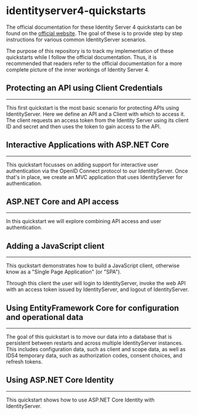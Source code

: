 # identityserver4-quickstarts

The official documentation for these Identity Server 4 quickstarts can be found on the [official website](https://docs.identityserver.io/en/latest/quickstarts/0_overview.html). The goal of these is to provide step by step instructions for various common IdentityServer scenarios.

The purpose of this repository is to track my implementation of these quickstarts while I follow the official documentation. Thus, it is recommended that readers refer to the official documentation for a more complete picture of the inner workings of Identity Server 4.

## Protecting an API using Client Credentials

---

This first quickstart is the most basic scenario for protecting APIs using IdentityServer. Here we define an API and a Client with which to access it. The client requests an access token from the Identity Server using its client ID and secret and then uses the token to gain access to the API.

## Interactive Applications with ASP.NET Core

---

This quickstart focusses on adding support for interactive user authentication via the OpenID Connect protocol to our IdentityServer. Once that's in place, we create an MVC application that uses IdentityServer for authentication.

## ASP.NET Core and API access

---

In this quickstart we will explore combining API access and user authentication.

## Adding a JavaScript client

---

This quckstart demonstrates how to build a JavaScript client, otherwise know as a "Single Page Application" (or "SPA").

Through this client the user will login to IdentityServer, invoke the web API with an access token issued by IdentityServer, and logout of IdentityServer.

## Using EntityFramework Core for configuration and operational data

---

The goal of this quickstart is to move our data into a database that is persistent between restarts and across multiple IdentityServer instances. This includes configuration data, such as client and scope data, as well as IDS4 temporary data, such as authorization codes, consent choices, and refresh tokens.

## Using ASP.NET Core Identity

---

This quickstart shows how to use ASP.NET Core Identity with IdentityServer.
